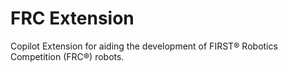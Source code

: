 # FRC Extension

Copilot Extension for aiding the development of FIRST® Robotics Competition (FRC®) robots.
